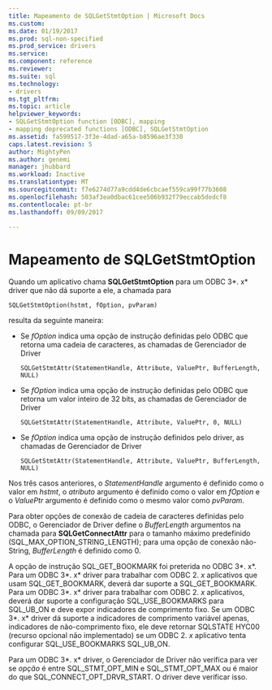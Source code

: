 ```yaml
---
title: Mapeamento de SQLGetStmtOption | Microsoft Docs
ms.custom: 
ms.date: 01/19/2017
ms.prod: sql-non-specified
ms.prod_service: drivers
ms.service: 
ms.component: reference
ms.reviewer: 
ms.suite: sql
ms.technology:
- drivers
ms.tgt_pltfrm: 
ms.topic: article
helpviewer_keywords:
- SQLGetStmtOption function [ODBC], mapping
- mapping deprecated functions [ODBC], SQLGetStmtOption
ms.assetid: fa599517-3f3e-4dad-a65a-b8596ae3f330
caps.latest.revision: 5
author: MightyPen
ms.author: genemi
manager: jhubbard
ms.workload: Inactive
ms.translationtype: MT
ms.sourcegitcommit: f7e6274d77a9cdd4de6cbcaef559ca99f77b3608
ms.openlocfilehash: 503af3ea0dbac61cee506b932f79eccab5dedcf8
ms.contentlocale: pt-br
ms.lasthandoff: 09/09/2017

---
```

# <a name="sqlgetstmtoption-mapping"></a>Mapeamento de SQLGetStmtOption
Quando um aplicativo chama **SQLGetStmtOption** para um ODBC 3*. x* driver que não dá suporte a ele, a chamada para  
  
```  
SQLGetStmtOption(hstmt, fOption, pvParam)  
```  
  
 resulta da seguinte maneira:  
  
-   Se *fOption* indica uma opção de instrução definidas pelo ODBC que retorna uma cadeia de caracteres, as chamadas de Gerenciador de Driver  
  
    ```  
    SQLGetStmtAttr(StatementHandle, Attribute, ValuePtr, BufferLength, NULL)  
    ```  
  
-   Se *fOption* indica uma opção de instrução definidas pelo ODBC que retorna um valor inteiro de 32 bits, as chamadas de Gerenciador de Driver  
  
    ```  
    SQLGetStmtAttr(StatementHandle, Attribute, ValuePtr, 0, NULL)  
    ```  
  
-   Se *fOption* indica uma opção de instrução definidos pelo driver, as chamadas de Gerenciador de Driver  
  
    ```  
    SQLGetStmtAttr(StatementHandle, Attribute, ValuePtr, BufferLength, NULL)  
    ```  
  
 Nos três casos anteriores, o *StatementHandle* argumento é definido como o valor em *hstmt*, o *atributo* argumento é definido como o valor em *fOption* e o *ValuePtr* argumento é definido como o mesmo valor como *pvParam*.  
  
 Para obter opções de conexão de cadeia de caracteres definidas pelo ODBC, o Gerenciador de Driver define o *BufferLength* argumentos na chamada para **SQLGetConnectAttr** para o tamanho máximo predefinido (SQL_MAX_OPTION_STRING_LENGTH); para uma opção de conexão não-String, *BufferLength* é definido como 0.  
  
 A opção de instrução SQL_GET_BOOKMARK foi preterida no ODBC 3*. x*. Para um ODBC 3*. x* driver para trabalhar com ODBC 2. *x* aplicativos que usam SQL_GET_BOOKMARK, deverá dar suporte a SQL_GET_BOOKMARK. Para um ODBC 3*. x* driver para trabalhar com ODBC 2. *x* aplicativos, deverá dar suporte a configuração SQL_USE_BOOKMARKS para SQL_UB_ON e deve expor indicadores de comprimento fixo. Se um ODBC 3*. x* driver dá suporte a indicadores de comprimento variável apenas, indicadores de não-comprimento fixo, ele deve retornar SQLSTATE HYC00 (recurso opcional não implementado) se um ODBC 2. *x* aplicativo tenta configurar SQL_USE_BOOKMARKS SQL_UB_ON.  
  
 Para um ODBC 3*. x* driver, o Gerenciador de Driver não verifica para ver se *opção* é entre SQL_STMT_OPT_MIN e SQL_STMT_OPT_MAX ou é maior do que SQL_CONNECT_OPT_DRVR_START. O driver deve verificar isso.

